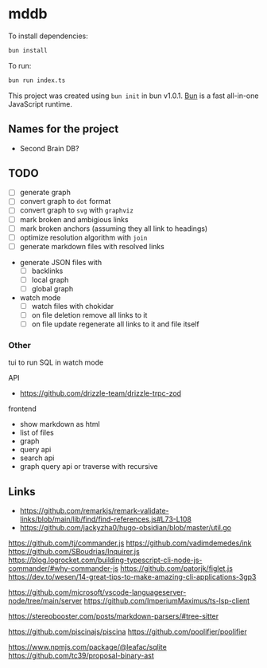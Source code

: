 # mddb

To install dependencies:

```bash
bun install
```

To run:

```bash
bun run index.ts
```

This project was created using `bun init` in bun v1.0.1. [Bun](https://bun.sh) is a fast all-in-one JavaScript runtime.

## Names for the project

- Second Brain DB?

## TODO

- [ ] generate graph
- [ ] convert graph to `dot` format
- [ ] convert graph to `svg` with `graphviz`
- [ ] mark broken and ambigious links
- [ ] mark broken anchors (assuming they all link to headings)
- [ ] optimize resolution algorithm with `join`
- [ ] generate markdown files with resolved links
- generate JSON files with
  - [ ] backlinks
  - [ ] local graph
  - [ ] global graph
- watch mode
  - [ ] watch files with chokidar
  - [ ] on file deletion remove all links to it
  - [ ] on file update regenerate all links to it and file itself

### Other

tui to run SQL in watch mode

API
- https://github.com/drizzle-team/drizzle-trpc-zod

frontend
- show markdown as html
- list of files
- graph
- query api
- search api
- graph query api or traverse with recursive

## Links

- https://github.com/remarkjs/remark-validate-links/blob/main/lib/find/find-references.js#L73-L108
- https://github.com/jackyzha0/hugo-obsidian/blob/master/util.go

https://github.com/tj/commander.js
https://github.com/vadimdemedes/ink
https://github.com/SBoudrias/Inquirer.js
https://blog.logrocket.com/building-typescript-cli-node-js-commander/#why-commander-js
https://github.com/patorjk/figlet.js
https://dev.to/wesen/14-great-tips-to-make-amazing-cli-applications-3gp3

https://github.com/microsoft/vscode-languageserver-node/tree/main/server
https://github.com/ImperiumMaximus/ts-lsp-client

https://stereobooster.com/posts/markdown-parsers/#tree-sitter

https://github.com/piscinajs/piscina
https://github.com/poolifier/poolifier

https://www.npmjs.com/package/@leafac/sqlite
https://github.com/tc39/proposal-binary-ast
